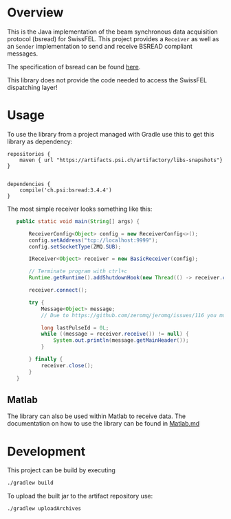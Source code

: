 # Overview
This is the Java implementation of the beam synchronous data acquisition protocol (bsread) for SwissFEL. This project provides a `Receiver` as well as an `Sender` implementation to send and receive BSREAD compliant messages.

The specification of bsread can be found [here](https://docs.google.com/document/d/1BynCjz5Ax-onDW0y8PVQnYmSssb6fAyHkdDl1zh21yY/edit?usp=sharing).

This library does not provide the code needed to access the SwissFEL dispatching layer!


# Usage

To use the library from a project managed with Gradle use this to get this library as dependency:

```
repositories {
    maven { url "https://artifacts.psi.ch/artifactory/libs-snapshots"}
}


dependencies {
    compile('ch.psi:bsread:3.4.4')
}
```

The most simple receiver looks something like this:

```java
   public static void main(String[] args) {

       ReceiverConfig<Object> config = new ReceiverConfig<>();
       config.setAddress("tcp://localhost:9999");
       config.setSocketType(ZMQ.SUB);

       IReceiver<Object> receiver = new BasicReceiver(config);

       // Terminate program with ctrl+c
       Runtime.getRuntime().addShutdownHook(new Thread(() -> receiver.close()));

       receiver.connect();

       try {
           Message<Object> message;
           // Due to https://github.com/zeromq/jeromq/issues/116 you must not use Thread.interrupt() to stop the receiving thread!

           long lastPulseId = 0L;
           while ((message = receiver.receive()) != null) {
               System.out.println(message.getMainHeader());
           }

       } finally {
           receiver.close();
       }
   }
```

## Matlab

The library can also be used within Matlab to receive data. The documentation on how to use the library can be found in [Matlab.md](Matlab.md)

# Development

This project can be build by executing

```bash
./gradlew build
```

To upload the built jar to the artifact repository use:

```bash
./gradlew uploadArchives
```
